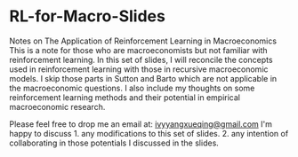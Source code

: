 # RL-for-Macro-Slides
Notes on The Application of Reinforcement Learning in Macroeconomics
This is a note for those who are macroeconomists but not familiar with reinforcement learning.
In this set of slides, I will reconcile the concepts used in reinforcement learning with those in recursive macroeconomic models. I skip those parts in Sutton and Barto which are not applicable in the macroeconomic questions.
I also include my thoughts on some reinforcement learning methods and their potential in empirical macroeconomic research.

Please feel free to drop me an email at: ivyyangxueqing@gmail.com
I'm happy to discuss 1. any modifications to this set of slides.
                     2. any intention of collaborating in those potentials I discussed in the slides.
                  
